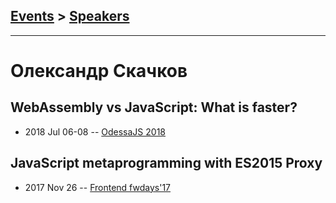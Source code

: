 ## [Events](../README.md) > [Speakers](../speakers.md)
---

# Олександр Скачков

## WebAssembly vs JavaScript: What is faster?
- 2018 Jul 06-08 -- [OdessaJS 2018](https://youtu.be/yhyGVx4qqLM)    
## JavaScript metaprogramming with ES2015 Proxy
- 2017 Nov 26 -- [Frontend fwdays&#39;17](https://frameworksdays.com/event/frontend-fwdays-17/review/js-metaprogramming-with-es2015)    
